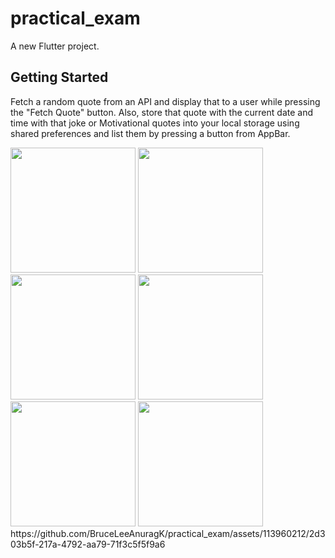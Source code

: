 # practical_exam

A new Flutter project.

## Getting Started
Fetch a random quote from an API and display that to a user while pressing the "Fetch Quote" button. Also, store that quote with the current date and time with that joke or Motivational quotes into your local storage using shared preferences and list them by pressing a button from AppBar. 

<img src ="https://github.com/BruceLeeAnuragK/practical_exam/assets/113960212/535e25c0-8108-46a4-86c8-79128bfd547d" height =200>
<img src ="https://github.com/BruceLeeAnuragK/practical_exam/assets/113960212/88afddb9-044c-42bb-9eff-4a7717502b12" height =200>
<img src ="https://github.com/BruceLeeAnuragK/practical_exam/assets/113960212/8ca44a1e-3603-4bd5-aea2-22af692cc4f9" height =200>
<img src ="https://github.com/BruceLeeAnuragK/practical_exam/assets/113960212/bfdcc929-af13-4654-b8f0-90051a583cb5" height =200>
<img src ="https://github.com/BruceLeeAnuragK/practical_exam/assets/113960212/5527ddd7-d03a-4418-b712-66519859343b" height =200>
<img src ="https://github.com/BruceLeeAnuragK/practical_exam/assets/113960212/9941a5d2-87cf-491d-9ff6-bb4a51d0379b" height =200>
https://github.com/BruceLeeAnuragK/practical_exam/assets/113960212/2d303b5f-217a-4792-aa79-71f3c5f5f9a6


